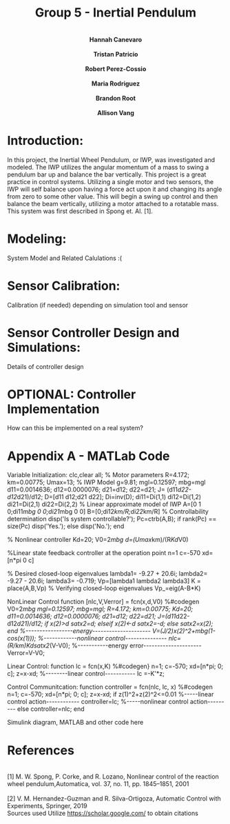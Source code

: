 # <div align="center">Group 5 - Inertial Pendulum </div>

#### <div align="center"><br>Hannah Canevaro</br><br>Tristan Patricio</br><br>Robert Perez-Cossio</br><br>Maria Rodriguez</br><br>Brandon Root</br><br>Allison Vang</br></div>

<div style="page-break-after: always;"></div>

# <b>Introduction:</b>

In this project, the Inertial Wheel Pendulum, or IWP, was investigated and modeled. The IWP utilizes the angular momentum of a mass to swing a pendulum bar up and balance the bar vertically. This project is a great practice in control systems. Utilizing a single motor and two sensors, the IWP will self balance upon having a force act upon it and changing its angle from zero to some other value. This will begin a swing up control and then balance the beam vertically, utilizing a motor attached to a rotatable mass. This system was first described in Spong et. Al. [1].

<div style="page-break-after: always;"></div>

# <b>Modeling:</b>

System Model and Related Calulations :(

<div style="page-break-after: always;"></div>

# <b>Sensor Calibration:</b>

Calibration (if needed) depending on simulation tool and sensor

<div style="page-break-after: always;"></div>

# <b>Sensor Controller Design and Simulations:</b>

Details of controller design

<div style="page-break-after: always;"></div>

# <b>OPTIONAL: Controller Implementation</b>

How can this be implemented on a real system?

<div style="page-break-after: always;"></div>

# <b>Appendix A - MATLab Code</b>
Variable Initialization:
clc,clear all;
% Motor parameters
R=4.172;
km=0.00775;
Umax=13;
% IWP Model
g=9.81;
mgl=0.12597;
mbg=mgl
d11=0.0014636;
d12=0.0000076;
d21=d12;
d22=d21;
J= (d11*d22-d12*d21)/d12;
D=[d11 d12;d21 d22];
Di=inv(D);
di11=Di(1,1)
di12=Di(1,2)
di21=Di(2,1)
di22=Di(2,2)
% Linear approximate model of IWP
A=[0 1 0;di11*mbg 0 0;di21*mbg 0 0]
B=[0;di12*km/R;di22*km/R]
% Controllability determination
disp('Is system controllable?');
Pc=ctrb(A,B);
if rank(Pc) == size(Pc)
disp('Yes.');
else
disp('No.');
end

% Nonlinear controller
Kd=20;
V0=2*mbg
d=(Umax*km)/(R*Kd*V0)

%Linear state feedback controller at the operation point
n=1
c=-570
xd=[n*pi 0 c]

% Desired closed-loop eigenvalues
lambda1= -9.27 + 20.6i;
lambda2= -9.27 - 20.6i;
lambda3= -0.719;
Vp=[lambda1 lambda2 lambda3]
K = place(A,B,Vp)
% Verifying closed-loop eigenvalues
Vp_=eig(A-B*K)

NonLinear Control
function [nlc,V,Verror] = fcn(x,d,V0)
%#codegen
V0=2*mbg
mgl=0.12597;
mbg=mgl;
R=4.172;
km=0.00775;
Kd=20;
d11=0.0014636;
d12=0.0000076;
d21=d12;
d22=d21;
J=(d11*d22-d12*d21)/d12;
if x(2)>d
satx2=d;
elseif x(2)<-d
satx2=-d;
else satx2=x(2);
end
%-----------------energy---------------------
V=(J/2)*x(2)^2+mbg*(1-cos(x(1)));
%------------nonlinear control---------------
nlc=(R/km)*Kd*satx2*(V-V0);
%-----------energy error---------------------
Verror=V-V0;

Linear Control:
function lc = fcn(x,K)
%#codegen}
n=1;
c=-570;
xd=[n*pi; 0; c];
z=x-xd;
%--------linear control-----------
lc =-K'*z;

Control Communitcation: 
function controller = fcn(nlc, lc, x)
%#codegen
n=1;
c=-570;
xd=[n*pi; 0; c];
z=x-xd;
if z(1)^2+z(2)^2<=0.01
%-----linear control action------------
controller=lc;
%-----nonlinear control action---------
else controller=nlc;
end


Simulink diagram, MATLAB and other code here

<div style="page-break-after: always;"></div>

# <b>References</b>
<br>[1] M. W. Spong, P. Corke, and R. Lozano, Nonlinear control of the reaction wheel pendulum,Automatica, vol. 37, no. 11, pp. 1845–1851, 2001</br>
<br>[2] V. M. Hernandez-Guzman and R. Silva-Ortigoza, Automatic Control with Experiments, Springer, 2019</br>
Sources used 
Utilize  https://scholar.google.com/  to obtain citations
